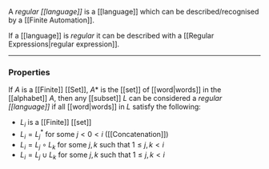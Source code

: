 A _regular [[language]]_ is a [[language]] which can be described/recognised by a [[Finite Automation]].

If a [[language]] is _regular_ it can be described with a [[Regular Expressions|regular expression]].

---
### Properties
If $A$ is a [[Finite]] [[Set]], $A*$ is the [[set]] of [[word|words]] in the [[alphabet]] $A$, then any [[subset]] $L$ can be considered a _regular [[language]]_ if all [[word|words]] in $L$ satisfy the following:
- $L_i$ is a [[Finite]] [[set]]
- $L_i = L_j^*$ for some $j < 0 < i$ ([[Concatenation]])
- $L_i = L_j \circ L_k$ for some $j,k$ such that $1 \le j, k < i$ 
- $L_i = L_j \cup L_k$ for some $j,k$ such that $1 \le j, k < i$ 
